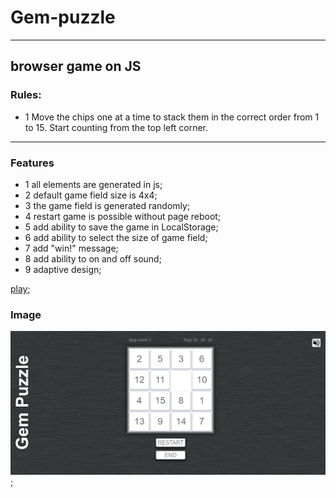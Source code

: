 # Gem-puzzle
***
## browser game on JS
### Rules:
* 1  Move the chips one at a time to stack them in the correct order from 1 to 15. Start counting from the top left corner. 
***
### Features
* 1  all elements are generated in js;
* 2  default game field size is 4x4;
* 3  the game field is generated randomly;
* 4  restart game is possible without page reboot;
* 5  add ability to save the game in LocalStorage;
* 6  add ability to select the size of game field;
* 7  add "win!" message;
* 8  add ability to on and off sound;
* 9  adaptive design;




[play](https://gem-puzzle-kseniamv.netlify.app/);

### Image
![gem-puzzels ui](src/assets/images/gem-puzzle.png);


